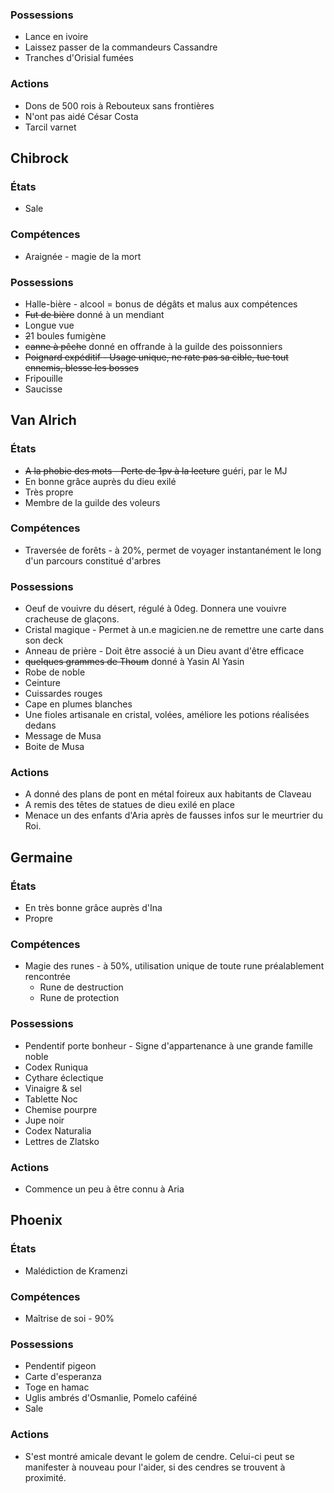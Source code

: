 ### Possessions
- Lance en ivoire
- Laissez passer de la commandeurs Cassandre
- Tranches d'Orisial fumées
### Actions
- Dons de 500 rois à Rebouteux sans frontières
- N'ont pas aidé César Costa
- Tarcil varnet
## Chibrock

### États
- Sale
### Compétences
- Araignée - magie de la mort
### Possessions
- Halle-bière - alcool = bonus de dégâts et malus aux compétences
- ~~Fut de bière~~ donné à un mendiant
- Longue vue
- ~~2~~1 boules fumigène
- ~~canne à pêche~~ donné en offrande à la guilde des poissonniers
- ~~Poignard expéditif - Usage unique, ne rate pas sa cible, tue tout ennemis, blesse les bosses~~
- Fripouille
- Saucisse
## Van Alrich

### États
- ~~A la phobie des mots - Perte de 1pv à la lecture~~ guéri, par le MJ
- En bonne grâce auprès du dieu exilé
- Très propre
- Membre de la guilde des voleurs
### Compétences
- Traversée de forêts - à 20%, permet de voyager instantanément le long d'un parcours constitué d'arbres
### Possessions
- Oeuf de vouivre du désert, régulé à 0deg. Donnera une vouivre cracheuse de glaçons.
- Cristal magique - Permet à un.e magicien.ne de remettre une carte dans son deck
- Anneau de prière - Doit être associé à un Dieu avant d'être efficace
- ~~quelques grammes de Thoum~~ donné à Yasin Al Yasin
- Robe de noble
- Ceinture
- Cuissardes rouges
- Cape en plumes blanches
- Une fioles artisanale en cristal, volées, améliore les potions réalisées dedans
- Message de Musa
- Boite de Musa
### Actions
- A donné des plans de pont en métal foireux aux habitants de Claveau
- A remis des têtes de statues de dieu exilé en place
- Menace un des enfants d'Aria après de fausses infos sur le meurtrier du Roi.
## Germaine

### États
- En très bonne grâce auprès d'Ina
- Propre
### Compétences
- Magie des runes - à 50%, utilisation unique de toute rune préalablement rencontrée
    - Rune de destruction
    - Rune de protection
### Possessions
- Pendentif porte bonheur - Signe d'appartenance à une grande famille noble
- Codex Runiqua
- Cythare éclectique 
- Vinaigre & sel
- Tablette Noc
- Chemise pourpre
- Jupe noir
- Codex Naturalia
- Lettres de Zlatsko

### Actions
- Commence un peu à être connu à Aria

## Phoenix

### États
- Malédiction de Kramenzi
### Compétences
- Maîtrise de soi - 90%
### Possessions
- Pendentif pigeon
- Carte d'esperanza
- Toge en hamac
- Uglis ambrés d'Osmanlie, Pomelo caféiné
- Sale
### Actions
- S'est montré amicale devant le golem de cendre. Celui-ci peut se manifester à nouveau pour l'aider, si des cendres se trouvent à proximité.
